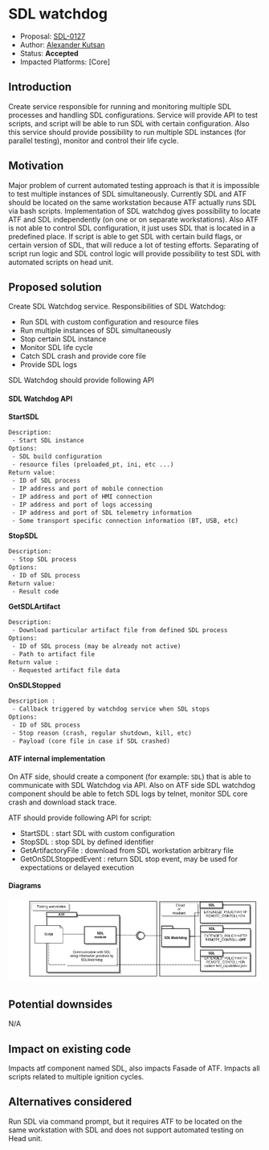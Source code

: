 # SDL watchdog

* Proposal: [SDL-0127](0127-atf-sdl-watchdog-service.md)
* Author: [Alexander Kutsan](https://github.com/LuxoftAKutsan)
* Status: **Accepted**
* Impacted Platforms: [Core]

## Introduction
Create service responsible for running and monitoring multiple SDL processes and handling SDL configurations.
Service will provide API to test scripts, and script will be able to run SDL with certain configuration. 
Also this service should provide possibility to run multiple SDL instances (for parallel testing), monitor and control their life cycle. 

## Motivation

Major problem of current automated testing approach is that it is impossible to test multiple instances of SDL simultaneously.
Currently SDL and ATF should be located on the same workstation because ATF actually runs SDL via bash scripts. 
Implementation of SDL watchdog gives possibility to locate ATF and SDL independently (on one or on separate workstations).
Also ATF is not able to control SDL configuration, it just uses SDL that is located in a predefined place. 
If script is able to get SDL with certain build flags, or certain version of SDL, that will reduce a lot of testing efforts.
Separating of script run logic and SDL control logic will provide possibility to test SDL with automated scripts on head unit.

## Proposed solution

Create SDL Watchdog service.
Responsibilities of SDL Watchdog:
 - Run SDL with custom configuration and resource files
 - Run multiple instances of SDL simultaneously
 - Stop certain SDL instance
 - Monitor SDL life cycle
 - Catch SDL crash and provide core file
 - Provide SDL logs
 
SDL Watchdog should provide following API

#### SDL Watchdog API

**StartSDL**
``` 
Description: 
 - Start SDL instance
Options:
 - SDL build configuration
 - resource files (preloaded_pt, ini, etc ...)
Return value: 
 - ID of SDL process
 - IP address and port of mobile connection
 - IP address and port of HMI connection
 - IP address and port of logs accessing
 - IP address and port of SDL telemetry information   
 - Some transport specific connection information (BT, USB, etc) 
```

**StopSDL**
``` 
Description: 
 - Stop SDL process
Options:
 - ID of SDL process
Return value: 
 - Result code
```

**GetSDLArtifact**
``` 
Description: 
 - Download particular artifact file from defined SDL process  
Options:
 - ID of SDL process (may be already not active)
 - Path to artifact file
Return value : 
 - Requested artifact file data
```

**OnSDLStopped**
``` 
Description : 
 - Callback triggered by watchdog service when SDL stops
Options:
 - ID of SDL process
 - Stop reason (crash, regular shutdown, kill, etc) 
 - Payload (core file in case if SDL crashed) 
```

#### ATF internal implementation

On ATF side, should create a component (for example: `SDL`) that is able to communicate with SDL Watchdog via API.
Also on ATF side SDL watchdog component should be able to fetch SDL logs by telnet, monitor SDL core crash and download stack trace.

ATF should provide following API for script:

- StartSDL : start SDL with custom configuration
- StopSDL : stop SDL by defined identifier
- GetArtifactoryFile : download from SDL workstation arbitrary file
- GetOnSDLStoppedEvent : return SDL stop event, may be used for expectations or delayed execution

#### Diagrams 
![SDL watch dog and ATF communication](/assets/proposals/nnnn-Atf-Sdl-Watchdog-Service/sdl-watchdog.png)

## Potential downsides

N/A

## Impact on existing code

Impacts atf component named SDL, also impacts Fasade of ATF. 
Impacts all scripts related to multiple ignition cycles.

## Alternatives considered
Run SDL via command prompt, but it requires ATF to be located on the same workstation with SDL and does not support automated testing on Head unit. 
